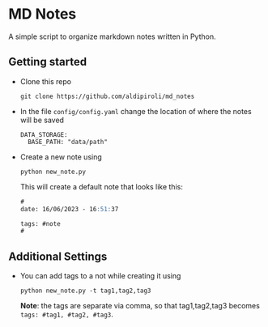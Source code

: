 # MD Notes
A simple script to organize markdown notes written in Python.

## Getting started
- Clone this repo
    ```
    git clone https://github.com/aldipiroli/md_notes
    ```
- In the file `config/config.yaml` change the location of where the notes will be saved
  ```
  DATA_STORAGE:
    BASE_PATH: "data/path"
  ```
- Create a new note using 
    ```
    python new_note.py
    ```
    This will create a default note that looks like this:
    ```md
    #
    date: 16/06/2023 - 16:51:37

    tags: #note 
    #
    ```

## Additional Settings
- You can add tags to a not while creating it using
  ```
  python new_note.py -t tag1,tag2,tag3
  ```
  **Note**: the tags are separate via comma, so that tag1,tag2,tag3 becomes  `tags: #tag1, #tag2, #tag3`.

